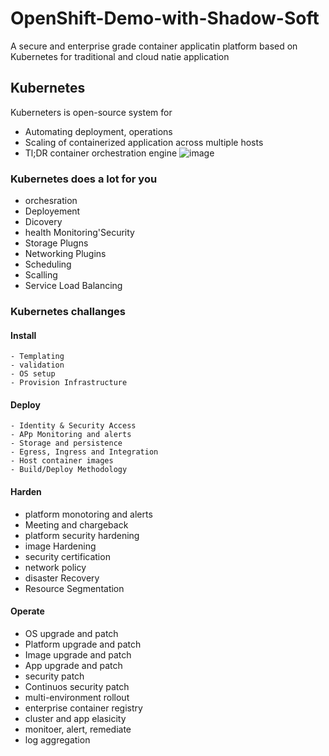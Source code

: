 # OpenShift-Demo-with-Shadow-Soft
A secure and enterprise grade container applicatin platform based on Kubernetes for traditional and cloud natie application 

## Kubernetes
Kuberneters is open-source system for
  - Automating deployment, operations
  - Scaling of containerized application across multiple hosts 
  - Tl;DR container orchestration engine
![image](https://user-images.githubusercontent.com/48562260/150774979-9a5ede6a-5f54-4c81-8c0d-1bbcdeba1cd4.png)

### Kubernetes does a lot for you 
  - orchesration
  - Deployement
  - Dicovery
  - health Monitoring'Security
  - Storage Plugns
  - Networking Plugins 
  - Scheduling
  - Scalling
  - Service Load Balancing

### Kubernetes challanges
  #### Install
    - Templating
    - validation
    - OS setup
    - Provision Infrastructure
  #### Deploy
    - Identity & Security Access
    - APp Monitoring and alerts
    - Storage and persistence
    - Egress, Ingress and Integration
    - Host container images
    - Build/Deploy Methodology
 #### Harden
  - platform monotoring and alerts
  - Meeting and chargeback
  - platform security hardening
  - image Hardening
  - security certification
  - network policy
  - disaster Recovery
  - Resource Segmentation
#### Operate
  - OS upgrade and patch
  - Platform upgrade and patch 
  - Image upgrade and patch
  - App upgrade and patch
  - security patch
  - Continuos security patch
  - multi-environment rollout
  - enterprise container registry
  - cluster and app elasicity
  - monitoer, alert, remediate
  - log aggregation
